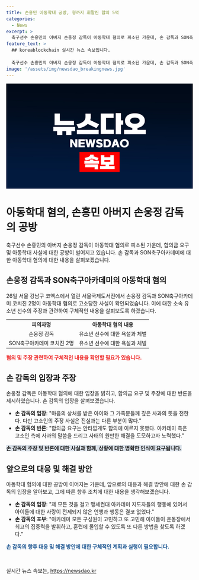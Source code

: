 ```yaml
---
title: 손흥민 아동학대 공방, 형까지 휘말린 합의 5억
categories:
  - News
excerpt: >
  축구선수 손흥민의 아버지 손웅정 감독이 아동학대 혐의로 피소된 가운데, 손 감독과 SON축구아카데미 코치진 2명이 아동학대로 고소당한 사실이 알려지면서 논란이 확산되고 있다. 특히 손 감독의 친형인 코치진이 아동을 폭력에 시달리게 한 것으로 주장되고 있다. 손 감독은 이에 대해 사과하면서 사건 발생 이후 사태의 원만한 해결을 위해 노력했지만, 고소인 측이 수억 원의 합의금을 요구하면서 합의에 이르지 못했다고 주장했다. 또한, 손 감독은 모든 구성원이 아이들을 위해 새로운 방법을 찾도록 노력하겠다고 약속했다.
feature_text: >
  ## koreablockchain 실시간 뉴스 속보입니다.

  축구선수 손흥민의 아버지 손웅정 감독이 아동학대 혐의로 피소된 가운데, 손 감독과 SON축구아카데미 코치진 2명이 아동학대로 고소당한 사실이 알려지면서 논란이 확산되고 있다. 특히 손 감독의 친형인 코치진이 아동을 폭력에 시달리게 한 것으로 주장되고 있다. 손 감독은 이에 대해 사과하면서 사건 발생 이후 사태의 원만한 해결을 위해 노력했지만, 고소인 측이 수억 원의 합의금을 요구하면서 합의에 이르지 못했다고 주장했다. 또한, 손 감독은 모든 구성원이 아이들을 위해 새로운 방법을 찾도록 노력하겠다고 약속했다.
image: '/assets/img/newsdao_breakingnews.jpg'
---
```


<p><img src="/assets/img/newsdao_breakingnews.jpg" alt="koreablockchain 속보" /></p>

<h1 data-ke-size="size26">아동학대 혐의, 손흥민 아버지 손웅정 감독의 공방</h1>

<p data-ke-size="size16">축구선수 손흥민의 아버지 손웅정 감독이 아동학대 혐의로 피소된 가운데, 합의금 요구 및 아동학대 사실에 대한 공방이 벌어지고 있습니다. 손 감독과 SON축구아카데미에 대한 아동학대 혐의에 대한 내용을 살펴보겠습니다.</p>

<h2 data-ke-size="size24">손웅정 감독과 SON축구아카데미의 아동학대 혐의</h2>

<p data-ke-size="size16">26일 서울 강남구 코엑스에서 열린 서울국제도서전에서 손웅정 감독과 SON축구아카데미 코치진 2명이 아동학대 혐의로 고소당한 사실이 확인되었습니다. 이에 대한 소속 유소년 선수의 주장과 관련하여 구체적인 내용을 살펴보도록 하겠습니다.</p>

<table>
  <tr>
    <td style="text-align: center; height: 17px;"><b>피의자명</b></td>
    <td style="text-align: center; height: 17px;"><b>아동학대 혐의 내용</b></td>
  </tr>
  <tr>
    <td style="text-align: center; height: 17px;">손웅정 감독</td>
    <td style="text-align: center; height: 17px;">유소년 선수에 대한 욕설과 체벌</td>
  </tr>
  <tr>
    <td style="text-align: center; height: 17px;">SON축구아카데미 코치진 2명</td>
    <td style="text-align: center; height: 17px;">유소년 선수에 대한 욕설과 체벌</td>
  </tr>
</table>

<p><b><span style="color: #ee2323;">혐의 및 주장 관련하여 구체적인 내용을 확인할 필요가 있습니다.</span></b></p>

<h2 data-ke-size="size24">손 감독의 입장과 주장</h2>

<p data-ke-size="size16">손웅정 감독은 아동학대 혐의에 대한 입장을 밝히고, 합의금 요구 및 주장에 대한 반론을 제시하였습니다. 손 감독의 입장을 살펴보겠습니다.</p>

<ul>
  <li><b>손 감독의 입장</b>: "마음의 상처를 받은 아이와 그 가족분들께 깊은 사과의 뜻을 전한다. 다만 고소인의 주장 사실은 진실과는 다른 부분이 많다."</li>
  <li><b>손 감독의 반론</b>: "합의금 요구는 안타깝게도 합의에 이르지 못했다. 아카데미 측은 고소인 측에 사과의 말씀을 드리고 사태의 원만한 해결을 도모하고자 노력했다."</li>
</ul>

<p><b><span style="background-color: #21538527;">손 감독의 주장 및 반론에 대한 사실과 함께, 상황에 대한 명확한 인식이 요구됩니다.</span></b></p>

<h2 data-ke-size="size24">앞으로의 대응 및 해결 방안</h2>

<p data-ke-size="size16">아동학대 혐의에 대한 공방이 이어지는 가운데, 앞으로의 대응과 해결 방안에 대한 손 감독의 입장을 알아보고, 그에 따른 향후 조치에 대한 내용을 생각해보겠습니다.</p>

<ul>
  <li><b>손 감독의 입장</b>: "제 모든 것을 걸고 맹세컨대 아카데미 지도자들의 행동에 있어서 아이들에 대한 사랑이 전제되지 않은 언행과 행동은 결코 없었다."</li>
  <li><b>손 감독의 포부</b>: "아카데미 모든 구성원이 고민하고 또 고민해 아이들이 운동장에서 최고의 집중력을 발휘하고, 훈련에 몰입할 수 있도록 또 다른 방법을 찾도록 하겠다."</li>
</ul>

<p><b><span style="color: #1a5490;">손 감독의 향후 대응 및 해결 방안에 대한 구체적인 계획과 실행이 필요합니다.</span></b></p>

<p data-ke-size="size16">&nbsp;</p>
실시간 뉴스 속보는, <a href="https://newsdao.kr" rel="dofollow">https://newsdao.kr</a>


